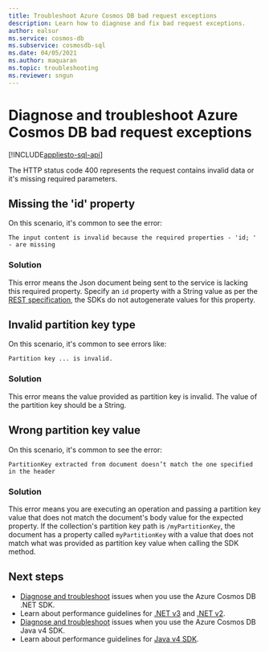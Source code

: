 ```yaml
---
title: Troubleshoot Azure Cosmos DB bad request exceptions
description: Learn how to diagnose and fix bad request exceptions.
author: ealsur
ms.service: cosmos-db
ms.subservice: cosmosdb-sql
ms.date: 04/05/2021
ms.author: maquaran
ms.topic: troubleshooting
ms.reviewer: sngun
---
```


# Diagnose and troubleshoot Azure Cosmos DB bad request exceptions
[!INCLUDE[appliesto-sql-api](includes/appliesto-sql-api.md)]

The HTTP status code 400 represents the request contains invalid data or it's missing required parameters.

## Missing the 'id' property
On this scenario, it's common to see the error:

```
The input content is invalid because the required properties - 'id; ' - are missing
```

### Solution
This error means the Json document being sent to the service is lacking this required property. Specify an `id` property with a String value as per the [REST specification](https://docs.microsoft.com/rest/api/cosmos-db/documents), the SDKs do not autogenerate values for this property.

## Invalid partition key type
On this scenario, it's common to see errors like:

```
Partition key ... is invalid.
```

### Solution
This error means the value provided as partition key is invalid. The value of the partition key should be a String.

## Wrong partition key value
On this scenario, it's common to see the error:

```
PartitionKey extracted from document doesn’t match the one specified in the header
```

### Solution
This error means you are executing an operation and passing a partition key value that does not match the document's body value for the expected property. If the collection's partition key path is `/myPartitionKey`, the document has a property called `myPartitionKey` with a value that does not match what was provided as partition key value when calling the SDK method.

## Next steps
* [Diagnose and troubleshoot](troubleshoot-dot-net-sdk.md) issues when you use the Azure Cosmos DB .NET SDK.
* Learn about performance guidelines for [.NET v3](performance-tips-dotnet-sdk-v3-sql.md) and [.NET v2](performance-tips.md).
* [Diagnose and troubleshoot](troubleshoot-java-sdk-v4-sql.md) issues when you use the Azure Cosmos DB Java v4 SDK.
* Learn about performance guidelines for [Java v4 SDK](performance-tips-java-sdk-v4-sql.md).